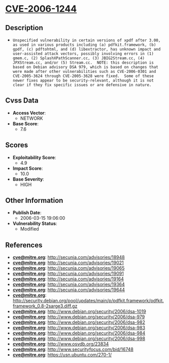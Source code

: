 
# [CVE-2006-1244](http://secunia.com/advisories/18948)

## Description

- `Unspecified vulnerability in certain versions of xpdf after 3.00, as used in various products including (a) pdfkit.framework, (b) gpdf, (c) pdftohtml, and (d) libextractor, has unknown impact and user-assisted attack vectors, possibly involving errors in (1) gmem.c, (2) SplashXPathScanner.cc, (3) JBIG2Stream.cc, (4) JPXStream.cc, and/or (5) Stream.cc.  NOTE: this description is based on Debian advisory DSA 979, which is based on changes that were made after other vulnerabilities such as CVE-2006-0301 and CVE-2005-3624 through CVE-2005-3628 were fixed.  Some of these newer fixes appear to be security-relevant, although it is not clear if they fix specific issues or are defensive in nature.`

## Cvss Data

- **Access Vector**:
  - NETWORK
- **Base Score**:
  - 7.6

## Scores

- **Exploitability Score**:
  - 4.9
- **Impact Score**:
  - 10.0
- **Base Severity**:
  - HIGH

## Other Information

- **Publish Date**:
  - 2006-03-15 19:06:00
- **Vulnerability Status**:
  - Modified

## References

- **cve@mitre.org**: http://secunia.com/advisories/18948
- **cve@mitre.org**: http://secunia.com/advisories/19021
- **cve@mitre.org**: http://secunia.com/advisories/19065
- **cve@mitre.org**: http://secunia.com/advisories/19091
- **cve@mitre.org**: http://secunia.com/advisories/19164
- **cve@mitre.org**: http://secunia.com/advisories/19364
- **cve@mitre.org**: http://secunia.com/advisories/19644
- **cve@mitre.org**: http://security.debian.org/pool/updates/main/p/pdfkit.framework/pdfkit.framework_0.8-2sarge3.diff.gz
- **cve@mitre.org**: http://www.debian.org/security/2006/dsa-1019
- **cve@mitre.org**: http://www.debian.org/security/2006/dsa-979
- **cve@mitre.org**: http://www.debian.org/security/2006/dsa-982
- **cve@mitre.org**: http://www.debian.org/security/2006/dsa-983
- **cve@mitre.org**: http://www.debian.org/security/2006/dsa-984
- **cve@mitre.org**: http://www.debian.org/security/2006/dsa-998
- **cve@mitre.org**: http://www.osvdb.org/23834
- **cve@mitre.org**: http://www.securityfocus.com/bid/16748
- **cve@mitre.org**: https://usn.ubuntu.com/270-1/
